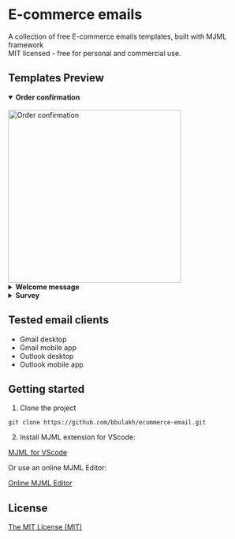 # E-commerce emails

A collection of free E-commerce emails templates, built with MJML framework<br>
MIT licensed - free for personal and commercial use.

## Templates Preview

<details open="true"><summary><strong>Order confirmation</strong></summary><br>
<img width="350px" src="https://ik.imagekit.io/zxaewhloxf/screencapture-127-0-0-1-5500-order-confirmation-html-2023-08-08-15_17_00.png?updatedAt=1691497050520" alt="Order confirmation">
</details>

<details><summary><strong>Welcome message</strong></summary><br>
<img width="350px" src="https://ik.imagekit.io/zxaewhloxf/screencapture-127-0-0-1-5500-welcome-html-2023-08-09-15_58_43.png?updatedAt=1691585986065" alt="Welcome email">
</details>

<details><summary><strong>Survey</strong></summary><br>
<img width="350px" src="https://ik.imagekit.io/zxaewhloxf/screencapture-127-0-0-1-5500-survey-html-2023-08-09-16_04_36.png?updatedAt=1691586288450" alt="Survey email">
</details>

## Tested email clients

- Gmail desktop
- Gmail mobile app
- Outlook desktop
- Outlook mobile app



## Getting started

1. Clone the project
```
git clone https://github.com/bbulakh/ecommerce-email.git
```

2. Install MJML extension for VScode:

[MJML for VScode](https://marketplace.visualstudio.com/items?itemName=mjmlio.vscode-mjml)


Or use an online MJML Editor:

[Online MJML Editor](https://mjml.io/try-it-live)



## License
[The MIT License (MIT)](https://github.com/bbulakh/ecommerce-email/blob/main/LICENSE)
